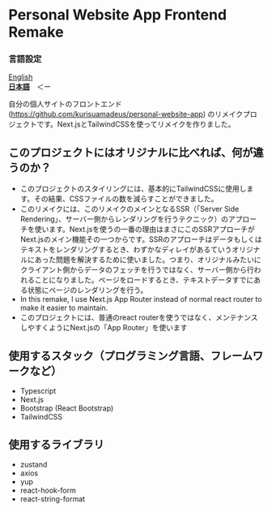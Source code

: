 # Personal Website App Frontend Remake

### 言語設定
[English](README.md)  
[**日本語**](README-JP.md)　＜ー  

自分の個人サイトのフロントエンド (https://github.com/kurisuamadeus/personal-website-app) のリメイクプロジェクトです。Next.jsとTailwindCSSを使ってリメイクを作りました。

## このプロジェクトにはオリジナルに比べれば、何が違うのか？
- このプロジェクトのスタイリングには、基本的にTailwindCSSに使用します。その結果、CSSファイルの数を減らすことができました。
- このリメイクには、このリメイクのメインとなるSSR（「Server Side Rendering」、サーバー側からレンダリングを行うテクニック）のアプローチを使います。Next.jsを使うの一番の理由はまさにこのSSRアプローチがNext.jsのメイン機能その一つからです。SSRのアプローチはデータもしくはテキストをレンダリングするとき、わずかなディレイがあるていうオリジナルにあった問題を解決するために使いました。つまり、オリジナルみたいにクライアント側からデータのフェッチを行うではなく、サーバー側から行われることになりました。ページをロードするとき、テキストデータすでにある状態にページのレンダリングを行う。
- In this remake, I use Next.js App Router instead of normal react router to make it easier to maintain. 
- このプロジェクトには、普通のreact routerを使うではなく、メンテナンスしやすくようにNext.jsの「App Router」を使います

## 使用するスタック（プログラミング言語、フレームワークなど）
- Typescript
- Next.js
- Bootstrap (React Bootstrap)
- TailwindCSS

## 使用するライブラリ
- zustand
- axios
- yup
- react-hook-form
- react-string-format
